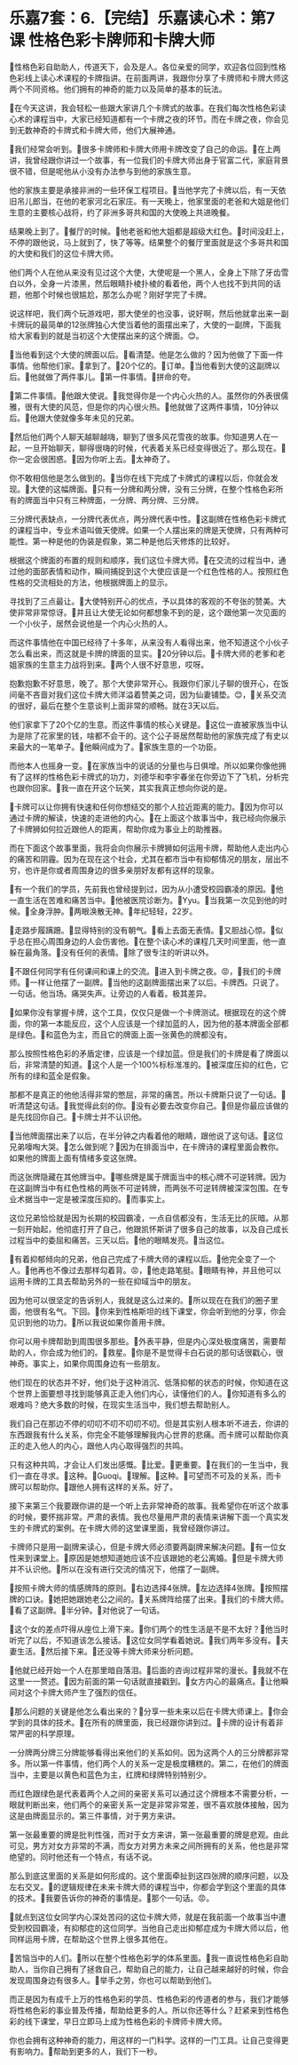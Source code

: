 # 乐嘉7套：6.【完结】乐嘉读心术：第7课 性格色彩卡牌师和卡牌大师

🎼性格色彩自助助人，传道天下，会及是人。各位亲爱的同学，欢迎各位回到性格色彩线上读心术课程的卡牌指讲。在前面两讲，我跟你分享了卡牌师和卡牌大师这两个不同资格。他们拥有的神奇的能力以及简单的基本的玩法。

🎼在今天这讲，我会轻松一些跟大家讲几个卡牌式的故事。在我们每次性格色彩读心术的课程当中，大家已经知道都有一个卡牌之夜的环节。而在卡牌之夜，你会见到无数神奇的卡牌式和卡牌大师，他们大展神通。

🎼我们经常会听到。🎼很多卡牌师和卡牌大师用卡牌改变了自己的命运。🎼在上两讲，我曾经跟你讲过一个故事，有一位我们的卡牌大师出身于官富二代，家庭背景很不错，但是呢他从小没有办法参与到他的家族生意。

他的家族主要是承接非洲的一些环保工程项目。🎼当他学完了卡牌以后，有一天依旧吊儿郎当，在他的老家河北石家庄。有一天晚上，他家里面的老爸和大姐是他们生意的主要核心战将，约了非洲多哥共和国的大使晚上共进晚餐。

结果晚上到了。🎼餐厅的时候。🎼他老爸和他大姐都是超级大红色。🎼时间没赶上，不停的跟他说，马上就到了，快了等等。结果整个的餐厅里面就是这个多哥共和国的大使和我们的这位卡牌大师。

他们两个人在他从来没有见过这个大使，大使呢是一个黑人，全身上下除了牙齿雪白以外，全身一片漆黑，然后眼睛扑棱扑棱的看着他，两个人也找不到共同的话题，他那个时候也很尴尬，那怎么办呢？刚好学完了卡牌。

说这样吧，我们两个玩游戏吧，那大使坐的也没事，说好啊，然后他就拿出来一副卡牌玩的最简单的12张牌独心大使当着他的面摆出来了，大使的一副牌，下面我给大家看到的就是当初这个大使摆出来的这个牌面。😊。

🎼当他看到这个大使的牌面以后。🎼看清楚。他是怎么做的？因为他做了下面一件事情。他帮他们家。🎼拿到了。🎼20个亿的。🎼订单。🎼当他看到大使的这副牌以后。🎼他就做了两件事儿。🎼第一件事情。🎼拼命的夸。

🎼第二件事情。🎼他跟大使说。🎼我觉得你是一个内心火热的人。虽然你的外表很儒雅，很有大使的风范，但是你的内心很火热。🎼他就做了这两件事情，10分钟以后。🎼他跟大使就像多年未见的兄弟。

🎼然后他们两个人聊天越聊越嗨，聊到了很多风花雪夜的故事。你知道男人在一起，一旦开始聊天，聊得很嗨的时候，代表着关系已经变得很近了。那么现在。🎼你一定会很困惑。🎼因为你听上去。🎼太神奇了。

你不敢相信他是怎么做到的。🎼当你在线下完成了卡牌式的课程以后，你就会发现。🎼大使的这幅牌面。🎼只有一分牌和两分牌，没有三分牌，在整个性格色彩所有的牌面当中只有三种牌面，一分牌、两分牌、三分牌。

三分牌代表缺点，一分牌代表优点，两分牌代表中性。🎼这副牌在性格色彩卡牌式的课程当中，专业术语叫做天使牌。如果一个人摆出来的牌是天使牌，只有两种可能性。第一种是他的伪装是假象，第二种是他后天修炼的比较好。

根据这个牌面的布置的规则和顺序，我们这位卡牌大师。🎼在交流的过程当中，通过他的面部表情和动作，瞬间捕捉到这个大使应该是一个红色性格的人。按照红色性格的交流相处的方法，他根据牌面上的显示。

寻找到了三点最让。🎼大使特别开心的优点，予以具体的客观的不夸张的赞美。大使非常非常惊讶。🎼并且让大使无论如何都想象不到的是，这个跟他第一次见面的一个小伙子，居然会说他是一个内心火热的人。

而这件事情他在中国已经待了十多年，从来没有人看得出来，他不知道这个小伙子怎么看出来，而这就是卡牌的牌面的显实。🎼20分钟以后。🎼卡牌大师的老爹和老姐家族的生意主力战将到来。🎼两个人很不好意思，哎呀。

抱歉抱歉不好意思，晚了。那个大使非常开心。我跟你们家儿子聊的很开心，在饭间毫不吝啬对我们这位卡牌大师洋溢着赞美之词，因为仙妻铺垫。😊，🎼关系交流的很好，最后在整个生意谈判上面非常的顺畅。就在3天以后。

他们家拿下了20个亿的生意。而这件事情的核心关键是。🎼这位一直被家族当中认为是除了花家里的钱，啥都不会干的。这个公子哥居然帮助他的家族完成了有史以来最大的一笔单子。🎼他瞬间成为了。🎼家族生意的一个功臣。

而他本人也摇身一变。🎼在家族当中的说话的分量也与日俱增。所以如果你像他拥有了这样的性格色彩卡牌式的功力，刘德华和李宇春坐在你旁边下了飞机，分析完也跟你回家。🎼我一直在开这个玩笑，其实我真正想向你说的是。

🎼卡牌可以让你拥有快速和任何你想结交的那个人拉近距离的能力。🎼因为你可以通过卡牌的解读，快速的走进他的内心。🎼在上面这个故事当中，我已经向你展示了卡牌狮如何拉近跟他人的距离，帮助你成为事业上的助推器。

而在下面这个故事里面，我将会向你展示卡牌狮如何运用卡牌，帮助他人走出内心的痛苦和阴霾。因为在现在这个社会，尤其在都市当中有抑郁情况的朋友，层出不穷，也许是你或者周围身边的很多亲朋好友都有这样的现象。

🎼有一个我们的学员，先前我也曾经提到过，因为从小遭受校园霸凌的原因。🎼他一直生活在苦难和痛苦当中。🎼他被医院诊断为。🎼Yyu。🎼当我第一次见到他的时候。🎼全身浮肿。🎼两眼涣散无神。🎼年纪轻轻，22岁。

🎼走路步履蹒跚。🎼显得特别的没有朝气。🎼看上去面无表情。🎼又胆战心惊。🎼似乎总在担心周围身边的人会伤害他。🎼在整个读心术的课程几天时间里面，他一直躲在最角落。🎼没有任何的表情。🎼除了很专注的听讲以外。

🎼不跟任何同学有任何课间和课上的交流。🎼进入到卡牌之夜。😡，🎼我们的卡牌师。🎼一样让他摆了一副牌。🎼当他的这副牌面摆出来了以后。卡牌西。只说了。一句话。他当场。痛哭失声。让旁边的人看着。极其差异。

🎼如果你没有掌握卡牌，这个工具，仅仅只是做一个卡牌测试。根据现在的这个牌面，你的第一本能反应，这个人应该是一个绿加蓝的人，因为他的基本牌面全部都是绿色。🎼和蓝色为主，而且它的牌面上面一张黄色的牌都没有。

那么按照性格色彩的矛盾定律，应该是一个绿加蓝。但是我们的卡牌是看了牌面以后，非常清楚的知道。🎼这个人是一个100%标标准准的。🎼被深度压抑的红色，它所有的绿和蓝全是假象。

那都不是真正的他他活得非常的憋屈，非常的痛苦。所以卡牌斯只说了一句话。🎼听清楚这句话。🎼我觉得此刻的你。🎼没有必要去改变你自己。🎼但是你最应该做的是先找回你自己。🎼卡牌士并不认识他。

🎼当他牌面摆出来了以后，在半分钟之内看着他的眼睛，跟他说了这句话。🎼这位兄弟嚎啕大哭。🎼怎么做到呢？🎼因为在排面当中，在卡牌诗的课程里面会教你。如果他的牌面上面有情绪多变这张牌。

而这张牌隐藏在其他牌当中。🎼哪些牌是属于牌面当中的核心牌不可逆转牌。因为在这副牌当中有红色性格的两张不可逆转牌，而两张不可逆转牌被深深包围。在专业术据当中一定是被深度压抑的。🎼而事实上。

这位兄弟恰恰就是因为长期的校园霸凌，一点自信都没有，生活无比的灰暗。从那一刻开始起，他彻底打开了自己，他跟凯怀斯讲了很多自己的故事，以及自己成长过程当中的委屈和痛苦。三天以后。🎼他的眼睛发亮。🎼当这位。

🎼有着抑郁倾向的兄弟，他自己完成了卡牌大师的课程以后。🎼他完全变了一个人。🎼他再也不像过去那样勾着背。😡，🎼他走路笔挺。🎼眼睛有神，并且他可以运用卡牌的工具去帮助另外的一些在抑域当中的朋友。

因为他可以很坚定的告诉别人，我就是这么过来的。🎼所以现在在我们的圈子里面，他很有名气。下回。🎼你来到性格斯坦的线下课堂，你会听到他的分享，你会见识到他的功力。🎼所以我说如果你善用卡牌。

你可以用卡牌帮助到周围很多那些。🎼外表平静，但是内心深处极度痛苦，需要帮助的人，你会成为他们的。🎼救星。🎼你是不是觉得卡白石说的那句话很戳心，很神奇。事实上，如果你周围身边有一些朋友。

他们现在的状态并不好，他们处于这种消沉、低落抑郁的状态的时候，你知道在这个世界上面要想寻找到能够真正走入他们内心，读懂他们的人。🎼你知道有多么的艰难吗？绝大多数的时候，在现实生活当中，我们想去帮助别人。

我们自己在那边不停的叨叨不叨不叨叨不叨。但是其实别人根本听不进去，你讲的东西跟我有什么关系，你完全不能够理解我内心世界的悲痛。而卡牌可以帮助你真正的走入他人的内心，跟他人内心取得强烈的共鸣。

只有这种共鸣，才会让人们发出感慨。🎼比爱。🎼更重要。🎼在我们的一生当中，我们一直在寻求。🎼这种。🎼Guoqi。🎼理解。🎼这种。🎼可望而不可及的关系，而卡牌可以帮助你。🎼跟他人拥有这样的关系。好了。

接下来第三个我要跟你讲的是一个听上去非常神奇的故事。我希望你在听这个故事的时候，要怀揣非常。严肃的表情。我也尽量用严肃的表情来讲解下面一个真实发生的卡牌式的案例。在卡牌大师的这堂课里面，我曾经跟你讲过。

卡牌师只是用一副牌来读心，但是卡牌大师必须要两副牌来解决问题。🎼有一位女性来到课堂上。🎼原因是她想知道她应该不应该跟她的老公离婚。🎼但是卡牌大师并不认识他。🎼所以在没有进行交流的情况下，他摆了一副牌。

🎼按照卡牌大师的情感牌阵的原则。🎼右边选择4张牌。🎼左边选择4张牌。🎼按照摆牌的口诀。🎼她把她跟她老公之间的。🎼关系牌阵给摆了出来。🎼我们的卡牌大师。🎼看了这副牌。🎼半分钟。🎼对他说了一句话。

🎼这个女的差点吓得从座位上滑下来。🎼你们两个的性生活是不是不太好？🎼他当时听完了以后，不知道该怎么接话。🎼这位女同学看着她说。🎼我们两年多没有。🎼夫妻生活。🎼然后接下来。🎼还没等卡牌大师来分析问题。

🎼他就已经开始一个人在那里暗自落泪。🎼后面的咨询过程非常的漫长。🎼我就不在这里一一赘述。🎼因为前面的第一句话就直接戳到。🎼女方内心的最痛点。🎼让他瞬间对这个卡牌大师产生了强烈的信任。

🎼那么问题的关键是他怎么看出来的？🎼分享一些未来以后在卡牌大师课上。🎼你会学到的具体的技术。🎼在所有的牌里面，我已经跟你讲到过。🎼卡牌的设计有着非常严密的科学原理。

一分牌两分牌三分牌能够看得出来他们的关系如何。因为这两个人的三分牌都非常多。所以第一件事情，他们两个人的关系一定是极度糟糕的。第二，在他们的牌面当中，主要是以黄色和蓝色为主，红牌和绿牌特别特别少。

而红色跟绿色是代表着两个人之间的亲密关系可以通过这个牌根本不需要分析，一眼就判断出来，他们两个的亲密关系一定是非常非常差，很不喜欢肢体接触，因为这是由牌面显示的。第三件事情，对于男方来讲。

第一张最重要的牌是批判性强，而对于女方来讲，第一张最重要的牌是悲观。由此可见，男方对女方非常的不满，而女方对男方未来之间所拥有的关系，他也是非常绝望的。同时他还有一个特点，有话不说。

那么到底这里面的关系是如何形成的。这个里面牵扯到这四张牌的顺序问题，以及左右交叉。🎼的逻辑规律在未来卡牌大师的课程当中，你都会学到这个里面的具体的技术。🎼我要告诉你的神奇的事情是。🎼那个一句话。😡。

🎼就点到这位女同学内心深处苦闷的这位卡牌大师，就是在我前面一个故事当中遭受到校园霸凌，有抑郁症的这位同学。当他自己走出抑郁症成为卡牌大师以后，他同样运用卡牌，在帮助这个世界上很多其他在。

🎼苦恼当中的人们。🎼所以在整个性格色彩学的体系里面。🎼我一直说性格色彩自助助人，当你自己拥有了拯救自己，帮助自己的能力，让自己越来越好的时候，你会发现周围身边有很多人。🎼举手之劳，你也可以帮助到他们。

而正是因为有成千上万的性格色彩的学员、性格色彩的传道者的参与，我们才能够将性格色彩的事业普及传播，帮助给更多的人。所以你还等什么？赶紧来到性格色彩的线下课堂，早日立即马上成为性格色彩的卡牌师卡牌大师。

你也会拥有这种神奇的能力，用这样的一门科学。这样的一门工具。让自己变得更有影响力。🎼帮助到更多的人，我们下一秒。

